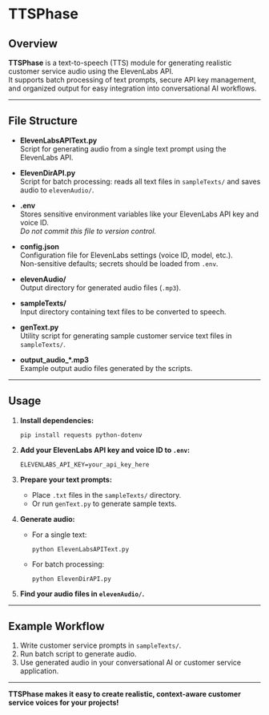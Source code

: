 # TTSPhase

## Overview

**TTSPhase** is a text-to-speech (TTS) module for generating realistic customer service audio using the ElevenLabs API.  
It supports batch processing of text prompts, secure API key management, and organized output for easy integration into conversational AI workflows.

---

## File Structure

- **ElevenLabsAPIText.py**  
  Script for generating audio from a single text prompt using the ElevenLabs API.

- **ElevenDirAPI.py**  
  Script for batch processing: reads all text files in `sampleTexts/` and saves audio to `elevenAudio/`.

- **.env**  
  Stores sensitive environment variables like your ElevenLabs API key and voice ID.  
  *Do not commit this file to version control.*

- **config.json**  
  Configuration file for ElevenLabs settings (voice ID, model, etc.).  
  Non-sensitive defaults; secrets should be loaded from `.env`.

- **elevenAudio/**  
  Output directory for generated audio files (`.mp3`).

- **sampleTexts/**  
  Input directory containing text files to be converted to speech.

- **genText.py**  
  Utility script for generating sample customer service text files in `sampleTexts/`.

- **output_audio_*.mp3**  
  Example output audio files generated by the scripts.

---

## Usage

1. **Install dependencies:**
   ```
   pip install requests python-dotenv
   ```

2. **Add your ElevenLabs API key and voice ID to `.env`:**
   ```
   ELEVENLABS_API_KEY=your_api_key_here
   ```

3. **Prepare your text prompts:**
   - Place `.txt` files in the `sampleTexts/` directory.
   - Or run `genText.py` to generate sample texts.

4. **Generate audio:**
   - For a single text:  
     ```
     python ElevenLabsAPIText.py
     ```
   - For batch processing:  
     ```
     python ElevenDirAPI.py
     ```

5. **Find your audio files in `elevenAudio/`.**

---

## Example Workflow

1. Write customer service prompts in `sampleTexts/`.
2. Run batch script to generate audio.
3. Use generated audio in your conversational AI or customer service application.

---

**TTSPhase makes it easy to create realistic, context-aware customer service voices for your projects!**